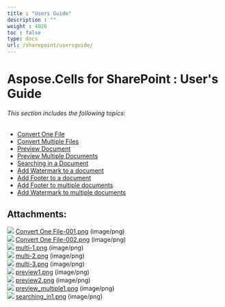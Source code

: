 ```yaml
---
title : "Users Guide" 
description : "" 
weight : 4026 
toc : false
type: docs
url: /sharepoint/usersguide/
---
```


# Aspose.Cells for SharePoint : User's Guide


###### This section includes the following topics:  

*   [Convert One File](https://docs2.aspose.com/cells/sharepoint/usersguide/convert+one+file)
*   [Convert Multiple Files](https://docs2.aspose.com/cells/sharepoint/usersguide/convert+multiple+files)
*   [Preview Document](https://docs2.aspose.com/cells/sharepoint/usersguide/preview+document)
*   [Preview Multiple Documents](https://docs2.aspose.com/cells/sharepoint/usersguide/preview+multiple+documents)
*   [Searching in a Document](https://docs2.aspose.com/cells/sharepoint/usersguide/searching+in+a+document)
*   [Add Watermark to a document](https://docs2.aspose.com/cells/sharepoint/usersguide/add+watermark+to+a+document)
*   [Add Footer to a document](https://docs2.aspose.com/cells/sharepoint/usersguide/add+footer+to+a+document)
*   [Add Footer to multiple documents](https://docs2.aspose.com/cells/sharepoint/usersguide/add+footer+to+multiple+documents)
*   [Add Watermark to multiple documents](https://docs2.aspose.com/cells/sharepoint/usersguide/add+watermark+to+multiple+documents)

## Attachments:

![](https://docs2.aspose.com/cells/sharepoint/images/icons/bullet_blue.gif) [Convert One File-001.png](https://docs2.aspose.com/cells/sharepoint/attachments/6357005/6488116.png) (image/png)  
![](https://docs2.aspose.com/cells/sharepoint/images/icons/bullet_blue.gif) [Convert One File-002.png](https://docs2.aspose.com/cells/sharepoint/attachments/6357005/6488111.png) (image/png)  
![](https://docs2.aspose.com/cells/sharepoint/images/icons/bullet_blue.gif) [multi-1.png](https://docs2.aspose.com/cells/sharepoint/attachments/6357005/6488130.png) (image/png)  
![](https://docs2.aspose.com/cells/sharepoint/images/icons/bullet_blue.gif) [multi-2.png](https://docs2.aspose.com/cells/sharepoint/attachments/6357005/6488129.png) (image/png)  
![](https://docs2.aspose.com/cells/sharepoint/images/icons/bullet_blue.gif) [multi-3.png](https://docs2.aspose.com/cells/sharepoint/attachments/6357005/6488132.png) (image/png)  
![](https://docs2.aspose.com/cells/sharepoint/images/icons/bullet_blue.gif) [preview1.png](https://docs2.aspose.com/cells/sharepoint/attachments/6357005/6488125.png) (image/png)  
![](https://docs2.aspose.com/cells/sharepoint/images/icons/bullet_blue.gif) [preview2.png](https://docs2.aspose.com/cells/sharepoint/attachments/6357005/6488128.png) (image/png)  
![](https://docs2.aspose.com/cells/sharepoint/images/icons/bullet_blue.gif) [preview\_multiple1.png](https://docs2.aspose.com/cells/sharepoint/attachments/6357005/6488138.png) (image/png)  
![](https://docs2.aspose.com/cells/sharepoint/images/icons/bullet_blue.gif) [searching\_in1.png](https://docs2.aspose.com/cells/sharepoint/attachments/6357005/6488140.png) (image/png)  

